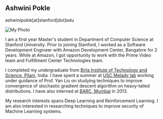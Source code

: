 ## Ashwini Pokle

ashwinipokle[at]stanford[dot]edu

![My Photo]({{site.url}}/assets/MyPhoto.png)

I am a first year Master's student in Department of Computer Science at Stanford University. Prior to joining Stanford, I worked as a Software Development Engineer with Amazon Development Center, Bangalore for 2 years. While at Amazon, I got opportunity to work with the Prime Video team and Fulfillment Center Technologies team. 

I completed my undergraduate from [Birla Institute of Technology and Science, Pilani](http://www.bits-pilani.ac.in/), India. I have spent a summer at [USC Melady lab](http://www-bcf.usc.edu/~liu32/melady.html) working under guidance of Prof. Yan Liu on studying techniques to improve convergence of stochastic gradient descent algorithm on heavy-tailed distributions. I have also interned at [BARC, Mumbai](http://www.barc.gov.in/) in 2013.

My research interests spans Deep Learning and Reinforcement Learning. I am also interested in researching techniques to improve security of Machine Learning systems.



